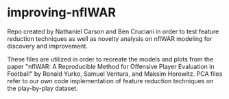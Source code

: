 # improving-nflWAR
Repo created by Nathaniel Carson and Ben Cruciani in order to test feature reduction techniques as well as novelty analysis on nflWAR modeling for discovery and improvement.

These files are utilized in order to recreate the models and plots from the paper "nflWAR: A Reproducible Method for Offensive
Player Evaluation in Football" by Ronald Yurko, Samuel Ventura, and Maksim Horowitz. PCA files refer to our own code implementation of feature reduction techniques on the play-by-play dataset.


